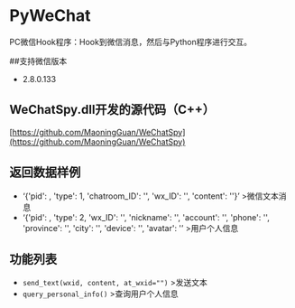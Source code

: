 # PyWeChat
PC微信Hook程序：Hook到微信消息，然后与Python程序进行交互。

##支持微信版本
* 2.8.0.133

## WeChatSpy.dll开发的源代码（C++）
[https://github.com/MaoningGuan/WeChatSpy](https://github.com/MaoningGuan/WeChatSpy)

## 返回数据样例
* ‘{'pid': , 'type': 1, 'chatroom_ID': '', 'wx_ID': '', 'content': ''}’ >微信文本消息 
* ‘{'pid': , 'type': 2, 'wx_ID': '', 'nickname': '', 'account': '', 'phone': '', 'province': '', 'city': '', 'device': '', 'avatar': '’ >用户个人信息

## 功能列表
* `send_text(wxid, content, at_wxid="")` >发送文本
* `query_personal_info()` >查询用户个人信息
